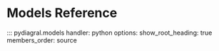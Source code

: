 <!-- prettier-ignore-start -->

# Models Reference

::: pydiagral.models
    handler: python
    options:
      show_root_heading: true
      members_order: source

<!-- prettier-ignore-end -->
